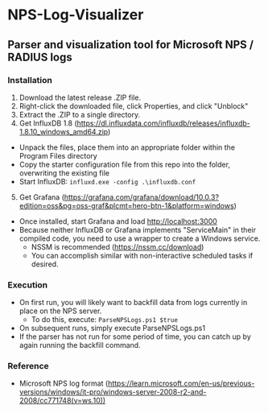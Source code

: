 # NPS-Log-Visualizer
## Parser and visualization tool for Microsoft NPS / RADIUS logs  
### Installation
1. Download the latest release .ZIP file.
2. Right-click the downloaded file, click Properties, and click "Unblock"
3. Extract the .ZIP to a single directory.
4. Get InfluxDB 1.8 (https://dl.influxdata.com/influxdb/releases/influxdb-1.8.10_windows_amd64.zip)  
  - Unpack the files, place them into an appropriate folder within the Program Files directory  
  - Copy the starter configuration file from this repo into the folder, overwriting the existing file  
  - Start InfluxDB: ```influxd.exe -config .\influxdb.conf```  
5. Get Grafana (https://grafana.com/grafana/download/10.0.3?edition=oss&pg=oss-graf&plcmt=hero-btn-1&platform=windows)
  - Once installed, start Grafana and load [http://localhost:3000](http://localhost:3000)
- Because neither InfluxDB or Grafana implements "ServiceMain" in their compiled code, you need to use a wrapper to create a Windows service.  
  - NSSM is recommended (https://nssm.cc/download)
  - You can accomplish similar with non-interactive scheduled tasks if desired.  
### Execution
- On first run, you will likely want to backfill data from logs currently in place on the NPS server.
  - To do this, execute: ```ParseNPSLogs.ps1 $true```  
- On subsequent runs, simply execute ParseNPSLogs.ps1  
- If the parser has not run for some period of time, you can catch up by again running the backfill command.  
### Reference
- Microsoft NPS log format (https://learn.microsoft.com/en-us/previous-versions/windows/it-pro/windows-server-2008-r2-and-2008/cc771748(v=ws.10))
